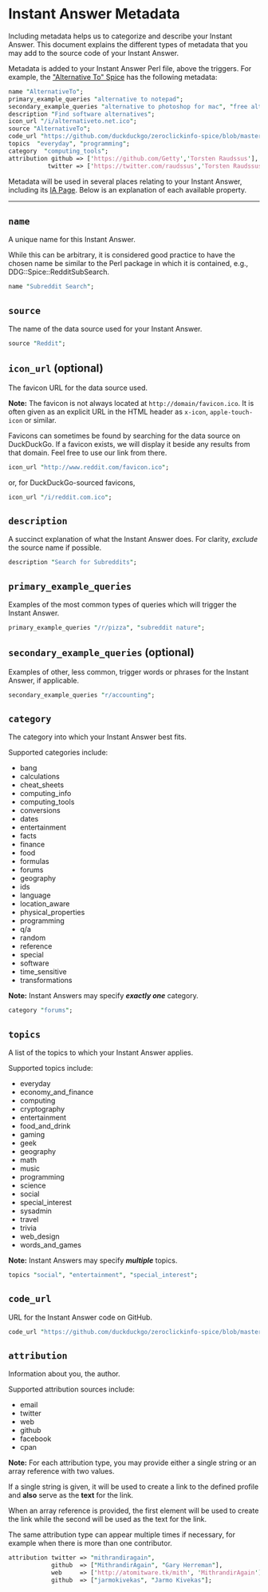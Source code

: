 # Instant Answer Metadata

Including metadata helps us to categorize and describe your Instant Answer. This document explains the different types of metadata that you may add to the source code of your Instant Answer.

Metadata is added to your Instant Answer Perl file, above the triggers. For example, the ["Alternative To" Spice](https://github.com/duckduckgo/zeroclickinfo-spice/blob/master/lib/DDG/Spice/AlternativeTo.pm) has the following metadata:

```perl
name "AlternativeTo";
primary_example_queries "alternative to notepad";
secondary_example_queries "alternative to photoshop for mac", "free alternative to spotify for windows";
description "Find software alternatives";
icon_url "/i/alternativeto.net.ico";
source "AlternativeTo";
code_url "https://github.com/duckduckgo/zeroclickinfo-spice/blob/master/lib/DDG/Spice/AlternativeTo.pm";
topics  "everyday", "programming";
category  "computing_tools";
attribution github => ['https://github.com/Getty','Torsten Raudssus'],
           twitter => ['https://twitter.com/raudssus','Torsten Raudssus'];
```

Metadata will be used in several places relating to your Instant Answer, including its [IA Page](https://duck.co/ia/view/alternative_to). Below is an explanation of each available property.

------

## `name`

A unique name for this Instant Answer.

While this can be arbitrary, it is considered good practice to have the chosen name be similar to the Perl package in which it is contained, e.g., DDG::Spice::RedditSubSearch.

```perl
name "Subreddit Search";
```

## `source`

The name of the data source used for your Instant Answer.

```perl
source "Reddit";
```

## `icon_url` (optional)

The favicon URL for the data source used.

**Note:** The favicon is not always located at `http://domain/favicon.ico`. It is often given as an explicit URL in the HTML header as `x-icon`, `apple-touch-icon` or similar.

Favicons can sometimes be found by searching for the data source on DuckDuckGo. If a favicon exists, we will display it beside any results from that domain. Feel free to use our link from there.

```perl
icon_url "http://www.reddit.com/favicon.ico";
```

or, for DuckDuckGo-sourced favicons,

```perl
icon_url "/i/reddit.com.ico";
```

## `description`

A succinct explanation of what the Instant Answer does. For clarity, *exclude* the source name if possible.

```perl
description "Search for Subreddits";
```

## `primary_example_queries`

Examples of the most common types of queries which will trigger the Instant Answer.

```perl
primary_example_queries "/r/pizza", "subreddit nature";
```

## `secondary_example_queries` (optional)

Examples of other, less common, trigger words or phrases for the Instant Answer, if applicable.

```perl
secondary_example_queries "r/accounting";
```

## `category`

The category into which your Instant Answer best fits.

<!-- /summary -->

Supported categories include:

- bang
- calculations
- cheat_sheets
- computing_info
- computing_tools
- conversions
- dates
- entertainment
- facts
- finance
- food
- formulas
- forums
- geography
- ids
- language
- location_aware
- physical_properties
- programming
- q/a
- random
- reference
- special
- software
- time_sensitive
- transformations

**Note:** Instant Answers may specify ***exactly one*** category.

```perl
category "forums";
```

## `topics`

A list of the topics to which your Instant Answer applies.

<!-- /summary -->

Supported topics include:

- everyday
- economy\_and\_finance
- computing
- cryptography
- entertainment
- food_and_drink
- gaming
- geek
- geography
- math
- music
- programming
- science
- social
- special_interest
- sysadmin
- travel
- trivia
- web_design
- words\_and\_games

**Note:** Instant Answers may specify ***multiple*** topics.

```perl
topics "social", "entertainment", "special_interest";
```

## `code_url`

URL for the Instant Answer code on GitHub.

```perl
code_url "https://github.com/duckduckgo/zeroclickinfo-spice/blob/master/lib/DDG/Spice/RedditSubSearch.pm";
```

## `attribution`

Information about you, the author.

<!-- /summary -->

Supported attribution sources include:

- email
- twitter
- web
- github
- facebook
- cpan

**Note:** For each attribution type, you may provide either a single string or an array reference with two values.

If a single string is given, it will be used to create a link to the defined profile and **also** serve as the **text** for the link.

When an array reference is provided, the first element will be used to create the link while the second will be used as the text for the link.

The same attribution type can appear multiple times if necessary, for example when there is more than one contributor.

```perl
attribution twitter => "mithrandiragain",
            github  => ["MithrandirAgain", "Gary Herreman"],
            web     => ['http://atomitware.tk/mith', 'MithrandirAgain'],
            github  => ["jarmokivekas", "Jarmo Kivekas"];
```
